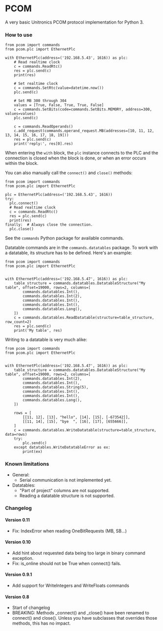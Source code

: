 # PCOM #

A very basic Unitronics PCOM protocol implementation for Python 3.


### How to use ###
```
from pcom import commands
from pcom.plc import EthernetPlc

with EthernetPlc(address=('192.168.5.43', 1616)) as plc:
    # Read realtime clock
    c = commands.ReadRtc()
    res = plc.send(c)
    print(res)
    
    # Set realtime clock
    c = commands.SetRtc(value=datetime.now())
    plc.send(c)
    
    # Set MB 300 through 304
    values = [True, False, True, True, False]
    c = commands.SetBits(code=commands.SetBits.MEMORY, address=300, values=values)
    plc.send(c)
    
    c = commands.ReadOperands()
    c.add_request(commands.operand_request.MB(addresses=[10, 11, 12, 13, 14, 15, 16, 17, 18, 19]))
    res = plc.send(c)
    print('reply:', res[0].res)
```
When entering the `with` block, the `plc` instance connects to the PLC
and the connection is closed when the block is done, or when an error occurs
within the block.

You can also manually call the `connect()` and `close()` methods:

```
from pcom import commands
from pcom.plc import EthernetPlc

plc = EthernetPlc(address=('192.168.5.43', 1616))
try:
  plc.connect()
  # Read realtime clock
  c = commands.ReadRtc()
  res = plc.send(c)
  print(res)
finally:  # Always close the connection.
  plc.close()
```

See the `commands` Python package for available commands.

Datatable commands are in the `commands.datatables` package.
To work with a datatable, its structure has to be defined.
Here's an example:

```
from pcom import commands
from pcom.plc import EthernetPlc


with EthernetPlc(address=('192.168.5.47', 1616)) as plc:
    table_structure = commands.datatables.DatatableStructure("My table", offset=19000, rows=2, columns=[
        commands.datatables.Int(),
        commands.datatables.Int(2),
        commands.datatables.Int(),
        commands.datatables.Int(),
        commands.datatables.Long(),
    ])
    c = commands.datatables.ReadDatatable(structure=table_structure, row_count=2)
    res = plc.send(c)
    print('My table', res)
```

Writing to a datatable is very much alike:

```
from pcom import commands
from pcom.plc import EthernetPlc


with EthernetPlc(address=('192.168.5.47', 1616)) as plc:
    table_structure = commands.datatables.DatatableStructure("My table", offset=19000, rows=2, columns=[
        commands.datatables.Int(2),
        commands.datatables.Int(),
        commands.datatables.String(5),
        commands.datatables.Int(),
        commands.datatables.Int(),
        commands.datatables.Long(),
    ])

    rows = [
        [[11, 12], [13], "hello", [14], [15], [-673542]],
        [[11, 14], [15], "bye  ", [16], [17], [655666]],
    ]
    c = commands.datatables.WriteDatatable(structure=table_structure, data=rows)
    try:
        plc.send(c)
    except datatables.WriteDatatableError as ex:
        print(ex)
```

### Known limitations ###
- General:
    - Serial communication is not implemented yet.
- Datatables:
    - "Part of project" columns are not supported.
    - Reading a datatable structure is not supported.


### Changelog  ###
#### Version 0.11 ####
- Fix: IndexError when reading OneBitRequests (MB, SB...)
#### Version 0.10 ####
- Add hint about requested data being too large in binary command exception. 
- Fix: is_online should not be True when connect() fails.
#### Version 0.9.1 ####
- Add support for WriteIntegers and WriteFloats commands
#### Version 0.8 ####
- Start of changelog
- BREAKING: Methods _connect() and _close() have been renamed to connect() and close().
Unless you have subclasses that overrides those methods, this has no impact.
